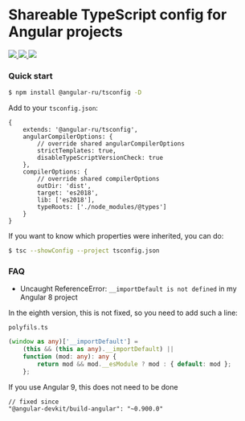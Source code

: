 # Shareable TypeScript config for Angular projects

<p>
  <a href="https://travis-ci.org/github/Angular-RU/angular-tsconfig">
    <img src="https://travis-ci.org/Angular-RU/angular-tsconfig.svg?branch=master" />
  </a>
  <a href="https://badge.fury.io/js/%40angular-ru%2Ftsconfig">
    <img src="https://badge.fury.io/js/%40angular-ru%2Ftsconfig.svg" />
  </a>
  <a href="https://npm-stat.com/charts.html?package=%40angular-ru%2Ftsconfig&from=2019-09-01">
    <img src="https://img.shields.io/npm/dt/@angular-ru/tsconfig.svg" />
  </a>
</p>

### Quick start

```bash
$ npm install @angular-ru/tsconfig -D
```

Add to your `tsconfig.json`:

```json5
{
    extends: '@angular-ru/tsconfig',
    angularCompilerOptions: {
        // override shared angularCompilerOptions
        strictTemplates: true,
        disableTypeScriptVersionCheck: true
    },
    compilerOptions: {
        // override shared compilerOptions
        outDir: 'dist',
        target: 'es2018',
        lib: ['es2018'],
        typeRoots: ['./node_modules/@types']
    }
}
```

If you want to know which properties were inherited, you can do:

```bash
$ tsc --showConfig --project tsconfig.json
```

### FAQ

- Uncaught ReferenceError: `__importDefault is not defined` in my Angular 8 project

In the eighth version, this is not fixed, so you need to add such a line:

`polyfils.ts`

```ts
(window as any)['__importDefault'] =
    (this && (this as any).__importDefault) ||
    function (mod: any): any {
        return mod && mod.__esModule ? mod : { default: mod };
    };
```

If you use Angular 9, this does not need to be done

```
// fixed since
"@angular-devkit/build-angular": "~0.900.0"
```
